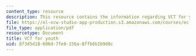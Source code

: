 ```yaml
---
content_type: resource
description: This resource contains the information regarding VCT for youth.
file: https://ol-ocw-studio-app-production.s3.amazonaws.com/courses/ec-s11-engineering-capacity-in-community-based-healthcare-fall-2005/8f3d5d18606d7fe8156a8ffb6b1b9d8c_MITEC_S11F05_kafue_vct.pdf
file_type: application/pdf
resourcetype: Document
title: VCT for youth
uid: 8f3d5d18-606d-7fe8-156a-8ffb6b1b9d8c
---
```

